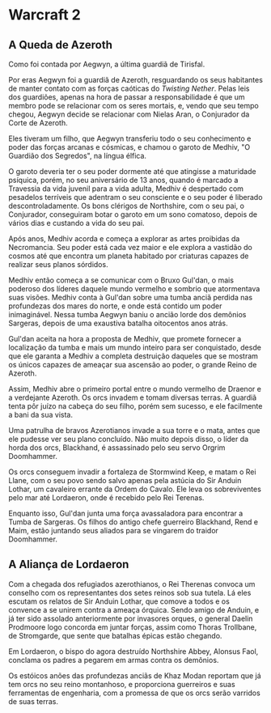 # Warcraft 2

## A Queda de Azeroth

Como foi contada por Aegwyn, a última guardiã de Tirisfal.

Por eras Aegwyn foi a guardiã de Azeroth, resguardando os seus habitantes de manter contato com as forças caóticas do _Twisting Nether_. Pelas leis dos guardiões, apenas na hora de passar a responsabilidade é que um membro pode se relacionar com os seres mortais, e, vendo que seu tempo chegou, Aegwyn decide se relacionar com Nielas Aran, o Conjurador da Corte de Azeroth.

Eles tiveram um filho, que Aegwyn transferiu todo o seu conhecimento e poder das forças arcanas e cósmicas, e chamou o garoto de Medhiv, "O Guardião dos Segredos", na língua élfica.

O garoto deveria ter o seu poder dormente até que atingisse a maturidade psíquica, porém, no seu aniversário de 13 anos, quando é marcado a Travessia da vida juvenil para a vida adulta, Medhiv é despertado com pesadelos terríveis que adentram o seu consciente e o seu poder é liberado descontroladamente. Os bons clérigos de Northshire, com o seu pai, o Conjurador, conseguiram botar o garoto em um sono comatoso, depois de vários dias e custando a vida do seu pai.

Após anos, Medhiv acorda e começa a explorar as artes proibidas da Necromancia. Seu poder está cada vez maior e ele explora a vastidão do cosmos até que encontra um planeta habitado por criaturas capazes de realizar seus planos sórdidos.

Medhiv então começa a se comunicar com o Bruxo Gul'dan, o mais poderoso dos líderes daquele mundo vermelho e sombrio que atormentava suas visões. Medhiv conta à Gul'dan sobre uma tumba anciã perdida nas profundezas dos mares do norte, e onde está contido um poder inimaginável. Nessa tumba Aegwyn baniu o ancião lorde dos demônios Sargeras, depois de uma exaustiva batalha oitocentos anos atrás.

Gul'dan aceita na hora a proposta de Medhiv, que promete fornecer a localização da tumba e mais um mundo inteiro para ser conquistado, desde que ele garanta a Medhiv a completa destruição daqueles que se mostram os únicos capazes de ameaçar sua ascensão ao poder, o grande Reino de Azeroth.

Assim, Medhiv abre o primeiro portal entre o mundo vermelho de Draenor e a verdejante Azeroth. Os orcs invadem e tomam diversas terras. A guardiã tenta pôr juízo na cabeça do seu filho, porém sem sucesso, e ele facilmente a bani da sua vista.

Uma patrulha de bravos Azerotianos invade a sua torre e o mata, antes que ele pudesse ver seu plano concluído. Não muito depois disso, o líder da horda dos orcs, Blackhand, é assassinado pelo seu servo Orgrim Doomhammer.

Os orcs conseguem invadir a fortaleza de Stormwind Keep, e matam o Rei Llane, com o seu povo sendo salvo apenas pela astúcia do Sir Anduin Lothar, um cavaleiro errante da Ordem do Cavalo. Ele leva os sobreviventes pelo mar até Lordaeron, onde é recebido pelo Rei Terenas.

Enquanto isso, Gul'dan junta uma força avassaladora para encontrar a Tumba de Sargeras. Os filhos do antigo chefe guerreiro Blackhand, Rend e Maim, estão juntando seus aliados para se vingarem do traidor Doomhammer.

## A Aliança de Lordaeron

Com a chegada dos refugiados azerothianos, o Rei Therenas convoca um conselho com os representantes dos setes reinos sob sua tutela. Lá eles escutam os relatos de Sir Anduin Lothar, que comove a todos e os convence a se unirem contra a ameaça órquica. Sendo amigo de Anduin, e já ter sido assolado anteriormente por invasores orques, o general Daelin Prodmoore logo concorda em juntar forças, assim como Thoras Trollbane, de Stromgarde, que sente que batalhas épicas estão chegando.

Em Lordaeron, o bispo do agora destruído Northshire Abbey, Alonsus Faol, conclama os padres a pegarem em armas contra os demônios.

Os estóicos anões das profundezas anciãs de Khaz Modan reportam que já tem orcs no seu reino montanhoso, e proporciona guerreiros e suas ferramentas de engenharia, com a promessa de que os orcs serão varridos de suas terras.
